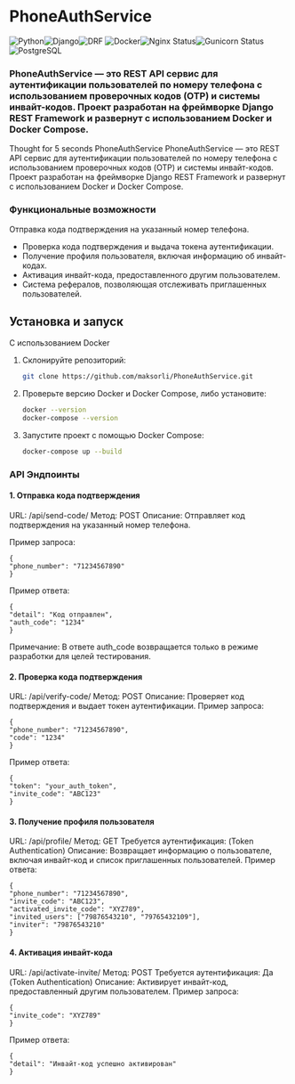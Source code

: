 # PhoneAuthService
![Python](https://img.shields.io/badge/Python-3.10-blue?style=flat&logo=python)![Django](https://img.shields.io/badge/Django-5.1.3-green)![DRF](https://img.shields.io/badge/DRF-3.15%2B-red?logo=django&logoColor=white)
![Docker](https://img.shields.io/badge/Docker-20.10-blue?style=flat&logo=docker)![Nginx Status](https://img.shields.io/badge/Nginx-active-brightgreen?logo=nginx&logoColor=white)![Gunicorn Status](https://img.shields.io/badge/Gunicorn-active-brightgreen?logo=gunicorn&logoColor=white)![PostgreSQL](https://img.shields.io/badge/PostgreSQL-15%2B-blue?logo=postgresql&logoColor=white)

### PhoneAuthService — это REST API сервис для аутентификации пользователей по номеру телефона с использованием проверочных кодов (OTP) и системы инвайт-кодов. Проект разработан на фреймворке Django REST Framework и развернут с использованием Docker и Docker Compose.



Thought for 5 seconds
PhoneAuthService
PhoneAuthService — это REST API сервис для аутентификации пользователей по номеру телефона с использованием проверочных кодов (OTP) и системы инвайт-кодов. Проект разработан на фреймворке Django REST Framework и развернут с использованием Docker и Docker Compose.

### Функциональные возможности
Отправка кода подтверждения на указанный номер телефона.
- Проверка кода подтверждения и выдача токена аутентификации.
- Получение профиля пользователя, включая информацию об инвайт-кодах.
- Активация инвайт-кода, предоставленного другим пользователем.
- Система рефералов, позволяющая отслеживать приглашенных пользователей.


 ## Установка и запуск
С использованием Docker
1. Склонируйте репозиторий:

   ```bash
   git clone https://github.com/maksorli/PhoneAuthService.git
2. Проверьте версию Docker и Docker Compose, либо установите:
    ```bash
    docker --version
    docker-compose --version

3. Запустите проект с помощью Docker Compose:
   ```bash
   docker-compose up --build

### API Эндпоинты
#### 1. Отправка кода подтверждения
URL: /api/send-code/
Метод: POST
Описание: Отправляет код подтверждения на указанный номер телефона.

Пример запроса:


    {
    "phone_number": "71234567890"
    }
Пример ответа:


    {
    "detail": "Код отправлен",
    "auth_code": "1234"
    }

Примечание: В ответе auth_code возвращается только в режиме разработки для целей тестирования.

#### 2. Проверка кода подтверждения
URL: /api/verify-code/
Метод: POST
Описание: Проверяет код подтверждения и выдает токен аутентификации.
Пример запроса:


    {
    "phone_number": "71234567890",
    "code": "1234"
    }
Пример ответа:


    {
    "token": "your_auth_token",
    "invite_code": "ABC123"
    }

#### 3. Получение профиля пользователя
URL: /api/profile/
Метод: GET
Требуется аутентификация:  (Token Authentication)
Описание: Возвращает информацию о пользователе, включая инвайт-код и список приглашенных пользователей.
Пример ответа:


    {
    "phone_number": "71234567890",
    "invite_code": "ABC123",
    "activated_invite_code": "XYZ789",
    "invited_users": ["79876543210", "79765432109"],
    "inviter": "79876543210"
    }

#### 4. Активация инвайт-кода
URL: /api/activate-invite/
Метод: POST
Требуется аутентификация: Да (Token Authentication)
Описание: Активирует инвайт-код, предоставленный другим пользователем.
Пример запроса:

    {
    "invite_code": "XYZ789"
    }
Пример ответа:


    {
    "detail": "Инвайт-код успешно активирован"
    }
